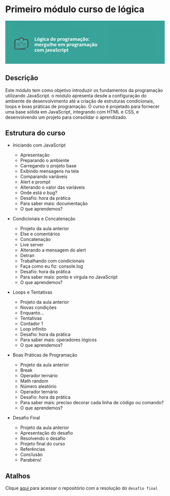 # Primeiro módulo curso de lógica 
<p align="center">
<img 
    src="./midia-readme/imagem-curso-alura.png"
    width="700"  
/>
</p>
 
## Descrição
Este módulo tem como objetivo introduzir os fundamentos da programação utilizando JavaScript. o módulo apresenta desde a configuração do ambiente de desenvolvimento até a criação de estruturas condicionais, loops e boas práticas de programação. O curso é projetado para fornecer uma base sólida em JavaScript, integrando com HTML e CSS, e desenvolvendo um projeto para consolidar o aprendizado.

## Estrutura do curso 
- Iniciando com JavaScript
   - Apresentação
   - Preparando o ambiente
   - Carregando o projeto base
   - Exibindo mensagens na tela
   - Comparando variáveis
   - Alert e prompt
   - Alterando o valor das variáveis
   - Onde está o bug?
   - Desafio: hora da prática
   - Para saber mais: documentação
   - O que aprendemos?
    
- Condicionais e Concatenação
   - Projeto da aula anterior
   - Else e comentários
   - Concatenação
   - Live server
   - Alterando a mensagem do alert
   - Detran
   - Trabalhando com condicionais
   - Faça como eu fiz: console.log
   - Desafio: hora da prática
   - Para saber mais: ponto e vírgula no JavaScript
   - O que aprendemos?

- Loops e Tentativas
   - Projeto da aula anterior
   - Novas condições
   - Enquanto...
   - Tentativas
   - Contador 1
   - Loop infinito
   - Desafio: hora da prática
   - Para saber mais: operadores lógicos
   - O que aprendemos?

- Boas Práticas de Programação
   - Projeto da aula anterior
   - Break
   - Operador ternário
   - Math random
   - Número aleatório
   - Operador ternário
   - Desafio: hora da prática
   - Para saber mais: preciso decorar cada linha de código ou comando?
   - O que aprendemos?

- Desafio Final
   - Projeto da aula anterior
   - Apresentação do desafio
   - Resolvendo o desafio
   - Projeto final do curso
   - Referências
   - Conclusão
   - Parabéns!

## Atalhos 
Clique <a href="https://github.com/SergioSinhoca/"
 title="View repository"> aqui </a>
 para acessar o repositório com a resolução do `desafio final`